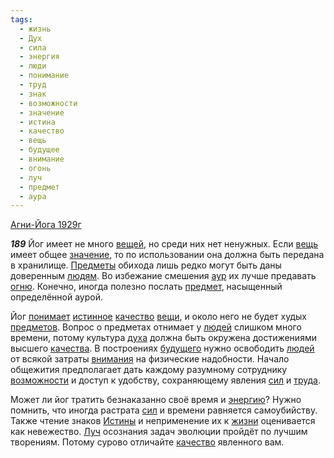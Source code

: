 ```yaml
---
tags:
  - жизнь
  - Дух
  - сила
  - энергия
  - люди
  - понимание
  - труд
  - знак
  - возможности
  - значение
  - истина
  - качество
  - вещь
  - будущее
  - внимание
  - огонь
  - луч
  - предмет
  - аура
---
```


[Агни-Йога 1929г](https://127.0.0.1:4002/agni/1929)

___189___
Йог имеет не много [вещей](../../../tags/#[вещь](../../../tags/#вещь)), но среди них нет ненужных. Если [вещь](../../../tags/#вещь) имеет общее [значение](../../../tags/#значение), то по использовании она должна быть передана в хранилище. [Предметы](../../../tags/#[предмет](../../../tags/#предмет)) обихода лишь редко могут быть даны доверенным [людям](../../../tags/#люди). Во избежание смешения [аур](../../../tags/#аура) их лучше предавать [огню](../../../tags/#огонь). Конечно, иногда полезно послать [предмет](../../../tags/#предмет), насыщенный определённой аурой.   

Йог [понимает](../../../tags/#понимание) [истинное](../../../tags/#истина) [качество](../../../tags/#качество) [вещи](../../../tags/#вещь), и около него не будет худых [предметов](../../../tags/#предмет). Вопрос о предметах отнимает у [людей](../../../tags/#люди) слишком много времени, потому культура [духа](../../../tags/#Дух) должна быть окружена достижениями высшего [качества](../../../tags/#качество). В построениях [будущего](../../../tags/#будущее) нужно освободить [людей](../../../tags/#люди) от всякой затраты [внимания](../../../tags/#внимание) на физические надобности. Начало общежития предполагает дать каждому разумному сотруднику [возможности](../../../tags/#возможности) и доступ к удобству, сохраняющему явления [сил](../../../tags/#сила) и [труда](../../../tags/#труд).   

Может ли йог тратить безнаказанно своё время и [энергию](../../../tags/#энергия)? Нужно помнить, что иногда растрата [сил](../../../tags/#сила) и времени равняется самоубийству. Также чтение знаков [Истины](../../../tags/#истина) и неприменение их к [жизни](../../../tags/#жизнь) оценивается как невежество. [Луч](../../../tags/#луч) осознания задач эволюции пройдёт по лучшим творениям. Потому сурово отличайте [качество](../../../tags/#качество) явленного вам.